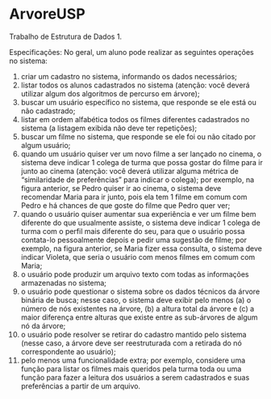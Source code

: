 # ArvoreUSP
Trabalho de Estrutura de Dados 1.

Especificações:
No geral, um aluno pode realizar as seguintes operações no sistema:
1) criar um cadastro no sistema, informando os dados necessários;
2) listar todos os alunos cadastrados no sistema (atenção: você deverá utilizar algum dos
algoritmos de percurso em árvore);
3) buscar um usuário específico no sistema, que responde se ele está ou não cadastrado;
4) listar em ordem alfabética todos os filmes diferentes cadastrados no sistema (a
listagem exibida não deve ter repetições);
5) buscar um filme no sistema, que responde se ele foi ou não citado por algum usuário;
6) quando um usuário quiser ver um novo filme a ser lançado no cinema, o sistema deve
indicar 1 colega de turma que possa gostar do filme para ir junto ao cinema (atenção:
você deverá utilizar alguma métrica de “similaridade de preferências” para indicar o
colega); por exemplo, na figura anterior, se Pedro quiser ir ao cinema, o sistema deve
recomendar Maria para ir junto, pois ela tem 1 filme em comum com Pedro e há
chances de que goste do filme que Pedro quer ver;
7) quando o usuário quiser aumentar sua experiência e ver um filme bem diferente do
que usualmente assiste, o sistema deve indicar 1 colega de turma com o perfil mais
diferente do seu, para que o usuário possa contata-lo pessoalmente depois e pedir
uma sugestão de filme; por exemplo, na figura anterior, se Maria fizer essa consulta, o
sistema deve indicar Violeta, que seria o usuário com menos filmes em comum com
Maria;
8) o usuário pode produzir um arquivo texto com todas as informações armazenadas no
sistema;
9) o usuário pode questionar o sistema sobre os dados técnicos da árvore binária de
busca; nesse caso, o sistema deve exibir pelo menos (a) o número de nós existentes na
árvore, (b) a altura total da árvore e (c) a maior diferença entre alturas que existe
entre as sub-árvores de algum nó da árvore;
10) o usuário pode resolver se retirar do cadastro mantido pelo sistema (nesse caso, a
árvore deve ser reestruturada com a retirada do nó correspondente ao usuário);
11) pelo menos uma funcionalidade extra; por exemplo, considere uma função para listar
os filmes mais queridos pela turma toda ou uma função para fazer a leitura dos
usuários a serem cadastrados e suas preferências a partir de um arquivo.

